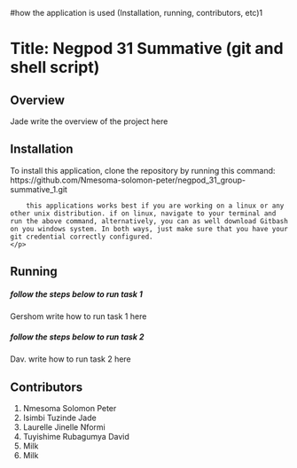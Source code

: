 #how the application is used (Installation, running, contributors, etc)1
<h1> Title: Negpod 31 Summative (git and shell script) </h1>

<h2> Overview </h2>
<P> Jade write the overview of the project here </p>
  
<h2> Installation</h2>
    <p>To install this application, clone the repository by running this command: https://github.com/Nmesoma-solomon-peter/negpod_31_group-summative_1.git

        this applications works best if you are working on a linux or any other unix distribution. if on linux, navigate to your terminal and run the above command, alternatively, you can as well download Gitbash on you windows system. In both ways, just make sure that you have your git credential correctly configured.
    </p>


<h2> Running </h2>
    <h5> follow the steps below to run task 1 </h5>
        <p> Gershom write how to run task 1 here </p>
    <h5> follow the steps below to run task 2 </h5>
        <p> Dav. write how to run task 2 here </p>




<h2> Contributors </h2>
    <ol>
        <li>Nmesoma Solomon Peter</li>
        <li>Isimbi Tuzinde Jade</li>
        <li>Laurelle Jinelle Nformi</li>
        <li>Tuyishime Rubagumya David</li>
        <li>Milk</li>
        <li>Milk</li>
    </ol>
